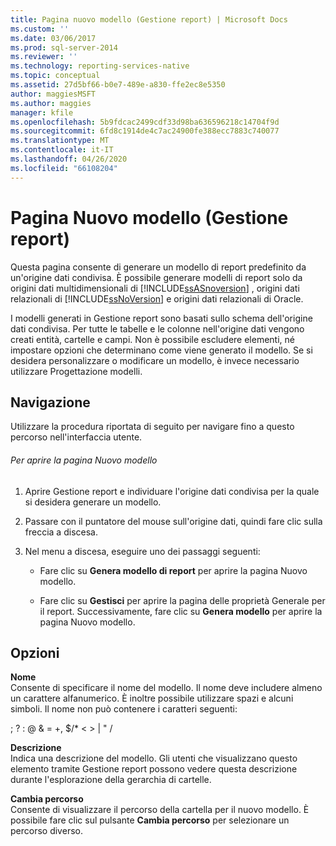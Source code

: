 ```yaml
---
title: Pagina nuovo modello (Gestione report) | Microsoft Docs
ms.custom: ''
ms.date: 03/06/2017
ms.prod: sql-server-2014
ms.reviewer: ''
ms.technology: reporting-services-native
ms.topic: conceptual
ms.assetid: 27d5bf66-b0e7-489e-a830-ffe2ec8e5350
author: maggiesMSFT
ms.author: maggies
manager: kfile
ms.openlocfilehash: 5b9fdcac2499cdf33d98ba636596218c14704f9d
ms.sourcegitcommit: 6fd8c1914de4c7ac24900fe388ecc7883c740077
ms.translationtype: MT
ms.contentlocale: it-IT
ms.lasthandoff: 04/26/2020
ms.locfileid: "66108204"
---
```

# <a name="new-model-page-report-manager"></a>Pagina Nuovo modello (Gestione report)
  Questa pagina consente di generare un modello di report predefinito da un'origine dati condivisa. È possibile generare modelli di report solo da origini dati multidimensionali di [!INCLUDE[ssASnoversion](../includes/ssasnoversion-md.md)] , origini dati relazionali di [!INCLUDE[ssNoVersion](../includes/ssnoversion-md.md)] e origini dati relazionali di Oracle.  
  
 I modelli generati in Gestione report sono basati sullo schema dell'origine dati condivisa. Per tutte le tabelle e le colonne nell'origine dati vengono creati entità, cartelle e campi. Non è possibile escludere elementi, né impostare opzioni che determinano come viene generato il modello. Se si desidera personalizzare o modificare un modello, è invece necessario utilizzare Progettazione modelli.  
  
## <a name="navigation"></a>Navigazione  
 Utilizzare la procedura riportata di seguito per navigare fino a questo percorso nell'interfaccia utente.  
  
###### <a name="to-open-the-new-model-page"></a>Per aprire la pagina Nuovo modello  
  
1.  Aprire Gestione report e individuare l'origine dati condivisa per la quale si desidera generare un modello.  
  
2.  Passare con il puntatore del mouse sull'origine dati, quindi fare clic sulla freccia a discesa.  
  
3.  Nel menu a discesa, eseguire uno dei passaggi seguenti:  
  
    -   Fare clic su **Genera modello di report** per aprire la pagina Nuovo modello.  
  
    -   Fare clic su **Gestisci** per aprire la pagina delle proprietà Generale per il report. Successivamente, fare clic su **Genera modello** per aprire la pagina Nuovo modello.  
  
## <a name="options"></a>Opzioni  
 **Nome**  
 Consente di specificare il nome del modello. Il nome deve includere almeno un carattere alfanumerico. È inoltre possibile utilizzare spazi e alcuni simboli. Il nome non può contenere i caratteri seguenti:  
  
 ; ? : \@ & = +, $/* \< > | " /  
  
 **Descrizione**  
 Indica una descrizione del modello. Gli utenti che visualizzano questo elemento tramite Gestione report possono vedere questa descrizione durante l'esplorazione della gerarchia di cartelle.  
  
 **Cambia percorso**  
 Consente di visualizzare il percorso della cartella per il nuovo modello. È possibile fare clic sul pulsante **Cambia percorso** per selezionare un percorso diverso.  
  
  
